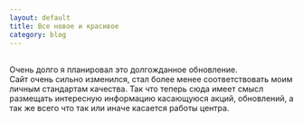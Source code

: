 ```yaml
---
layout: default
title: Все новое и красивое
category: blog
---
```


<br>Очень долго я планировал это долгожданное обновление.
<br>Сайт очень сильно изменился, стал более менее соответствовать моим личным стандартам качества. Так что теперь сюда имеет смысл размещать интересную информацию касающуюся акций, обновлений, а так же всего что так или иначе касается работы центра. 